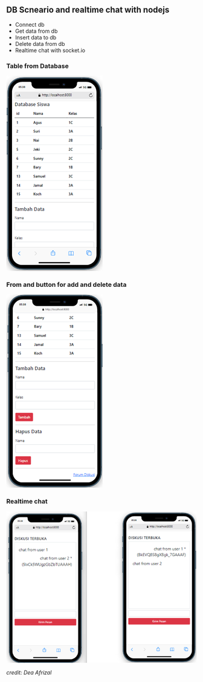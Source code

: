 ## DB Scneario and realtime chat with nodejs
- Connect db
- Get data from db
- Insert data to db
- Delete data from db
- Realtime chat with socket.io

### Table from Database 
![db1](./images/db1.png)

### From and button for add and delete data
![db2](./images/db2.png)

### Realtime chat
![rc](./images/rc.png)

*credit: Dea Afrizal*
